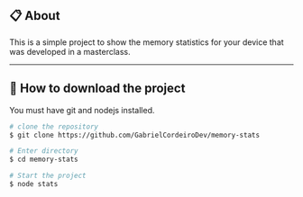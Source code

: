 ## 📋 About

This is a simple project to show the memory statistics for your device that was developed in a masterclass.

---

## 📁 How to download the project

You must have git and nodejs installed.

```bash
# clone the repository
$ git clone https://github.com/GabrielCordeiroDev/memory-stats

# Enter directory
$ cd memory-stats

# Start the project
$ node stats
```
